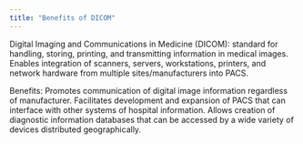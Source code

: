 ```yaml
---
title: "Benefits of DICOM"
---
```

Digital Imaging and Communications in Medicine (DICOM): standard for handling, storing, printing, and transmitting information in medical images. Enables integration of scanners, servers, workstations, printers, and network hardware from multiple sites/manufacturers into PACS.

Benefits:
Promotes communication of digital image information regardless of manufacturer.
Facilitates development and expansion of PACS that can interface with other systems of hospital information.
Allows creation of diagnostic information databases that can be accessed by a wide variety of devices distributed geographically.

